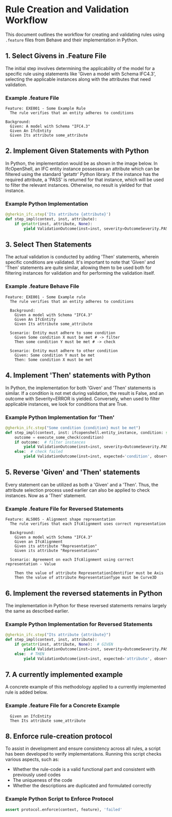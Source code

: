 # Rule Creation and Validation Workflow

This document outlines the workflow for creating and validating rules using `.feature` files from Behave and their implementation in Python.

## 1. Select Givens in .Feature File

The initial step involves determining the applicability of the model for a specific rule using statements like 'Given a model with Schema IFC4.3', selecting the applicable instances along with the attributes that need validation.

### Example .feature File

```gherkin
Feature: EXE001 - Some Example Rule
  The rule verifies that an entity adheres to conditions

Background:
  Given: A model with Schema "IFC4.3"
  Given An IfcEntity
  Given Its attribute some_attribute
```

## 2. Implement Given Statements with Python

In Python, the implementation would be as shown in the image below. In IfcOpenShell, an IFC entity instance possesses an attribute which can be filtered using the standard 'getattr' Python library. If the instance has the required attribute, a 'PASS' is returned for that instance, which will be used to filter the relevant instances. Otherwise, no result is yielded for that instance.
### Example Python Implementation

```python
@gherkin_ifc.step('Its attribute {attribute}')
def step_impl(context, inst, attribute):
    if getattr(inst, attribute, None):
        yield ValidationOutcome(inst=inst, severity=OutcomeSeverity.PASS)
```

## 3. Select Then Statements

The actual validation is conducted by adding 'Then' statements, wherein specific conditions are validated. It's important to note that 'Given' and 'Then' statements are quite similar, allowing them to be used both for filtering instances for validation and for performing the validation itself.

### Example .feature Behave File

```gherkin
Feature: EXE001 - Some Example rule
  The rule verifies that an entity adheres to conditions

  Background:
    Given a model with Schema "IFC4.3"
    Given An IfcEntity
    Given Its attribute some_attribute

  Scenario: Entity must adhere to some condition
    Given Some condition X must be met # -> filter
    Then some condition Y must be met # -> check 

  Scenario: Entity must adhere to other condition 
    Given: Some condition Y must be met 
    Then: Some condition X must be met 
```
## 4. Implement 'Then' statements with Python

In Python, the implementation for both 'Given' and 'Then' statements is similar. If a condition is not met during validation, the result is False, and an outcome with Severity=ERROR is yielded. Conversely, when used to filter applicable instances, we look for conditions that are True.

### Example Python Implementation for 'Then'

```python
@gherkin_ifc.step("Some condition {condition} must be met")
def step_impl(context, inst: ifcopenshell.entity_instance, condition: str):
    outcome = execute_some_check(condition)
    if outcome:  # filter instances
        yield ValidationOutcome(inst=inst, severity=OutcomeSeverity.PASS)
    else:  # check failed
        yield ValidationOutcome(inst=inst, expected='condition', observed='not condition', severity=OutcomeSeverity.ERROR)
```

## 5. Reverse 'Given' and 'Then' statements

Every statement can be utilized as both a 'Given' and a 'Then'. Thus, the attribute selection process used earlier can also be applied to check instances. Now as a 'Then' statement.

### Example .feature File for Reversed Statements

```gherkin
Feature: ALS005 - Alignment shape representation
  The rule verifies that each IfcAlignment uses correct representation 

  Background: 
    Given a model with Schema "IFC4.3"
    Given an IfcAlignment
    Given its attribute "Representation"
    Given its attribute "Representations"

  Scenario: Agreement on each IfcAlignment using correct representation - Value 

    Then the value of attribute RepresentationIdentifier must be Axis 
    Then the value of attribute RepresentationType must be Curve3D
```

## 6. Implement the reversed statements in Python

The implementation in Python for these reversed statements remains largely the same as described earlier.

### Example Python Implementation for Reversed Statements

```python
@gherkin_ifc.step("Its attribute {attribute}")
def step_impl(context, inst, attribute):
    if getattr(inst, attribute, None):  # GIVEN
        yield ValidationOutcome(inst=inst, severity=OutcomeSeverity.PASS)
    else:  # THEN
        yield ValidationOutcome(inst=inst, expected='attribute', observed='not attribute', severity=OutcomeSeverity.ERROR)
```

## 7. A currently implemented example

A concrete example of this methodology applied to a currently implemented rule is added below.

### Example .feature File for a Concrete Example

```gherkin
  Given an IfcEntity
  Then Its attribute some_attribute
```

## 8. Enforce rule-creation protocol

To assist in development and ensure consistency across all rules, a script has been developed to verify implementations. Running this script checks various aspects, such as:
- Whether the rule-code is a valid functional part and consistent with previously used codes
- The uniqueness of the code 
- Whether the descriptions are duplicated and formulated correctly

### Example Python Script to Enforce Protocol

```python
assert protocol.enforce(context, feature), 'failed'
```
